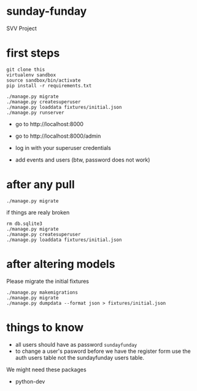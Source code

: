 # sunday-funday
SVV Project

# first steps

```
git clone this
virtualenv sandbox
source sandbox/bin/activate
pip install -r requirements.txt

./manage.py migrate
./manage.py createsuperuser
./manage.py loaddata fixtures/initial.json
./manage.py runserver
```


* go to http://localhost:8000
* go to http://localhost:8000/admin

* log in with your superuser credentials
* add events and users (btw, password does not work)

# after any pull

```
./manage.py migrate
```

if things are realy broken

```
rm db.sqlite3
./manage.py migrate
./manage.py createsuperuser
./manage.py loaddata fixtures/initial.json
```

# after altering models

Please migrate the initial fixtures

```
./manage.py makemigrations
./manage.py migrate
./manage.py dumpdata --format json > fixtures/initial.json
```

# things to know

* all users should have as password `sundayfunday`
* to change a user's pasword before we have the register form use the auth
  users table not the sundayfunday users table.

We might need these packages
* python-dev

